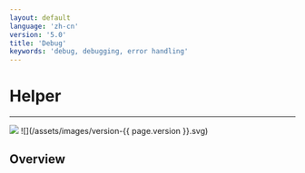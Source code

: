 ```yaml
---
layout: default
language: 'zh-cn'
version: '5.0'
title: 'Debug'
keywords: 'debug, debugging, error handling'
---
```


# Helper
- - -
![](/assets/images/document-status-stable-success.svg) ![](/assets/images/version-{{ page.version }}.svg)

## Overview
